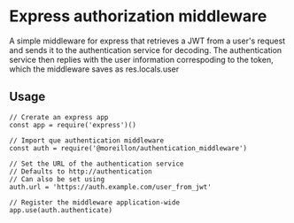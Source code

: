 # Express authorization middleware

A simple middleware for express that retrieves a JWT from a user's request and sends it to the authentication service for decoding.
The authentication service then replies with the user information correspoding to the token, which the middleware saves as res.locals.user

## Usage

```
// Crerate an express app
const app = require('express')()

// Import que authentication middleware
const auth = require('@moreillon/authentication_middleware')

// Set the URL of the authentication service
// Defaults to http://authentication
// Can also be set using
auth.url = 'https://auth.example.com/user_from_jwt'

// Register the middleware application-wide
app.use(auth.authenticate)
```

